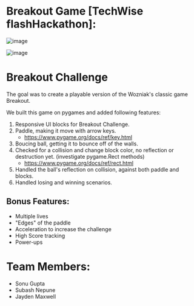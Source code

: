 # Breakout Game [TechWise flashHackathon]:

![image](https://github.com/Dxsonu7/flashHackathon/assets/87947158/62b6b3ea-7c47-42dc-88c3-bcc0fa31d37c)


![image](https://github.com/Dxsonu7/flashHackathon/assets/87947158/042f00e1-6db2-47eb-8de4-343abc0ccd05)

# Breakout Challenge

The goal was to create a playable version of the Wozniak's classic game Breakout.

We built this game on pygames and added following features:

1. Responsive UI blocks for Breakout Challenge.
2. Paddle, making it move with arrow keys.
    - https://www.pygame.org/docs/ref/key.html
3. Boucing ball, getting it to bounce off of the walls.
4. Checked for a collision and change block color, no reflection or destruction yet. (investigate pygame.Rect methods)
    - https://www.pygame.org/docs/ref/rect.html
5. Handled the ball's reflection on collision, against both paddle and blocks.
6. Handled losing and winning scenarios.

## Bonus Features:

- Multiple lives
- "Edges" of the paddle
- Acceleration to increase the challenge
- High Score tracking
- Power-ups

# Team Members:
- Sonu Gupta
- Subash Nepune
- Jayden Maxwell
